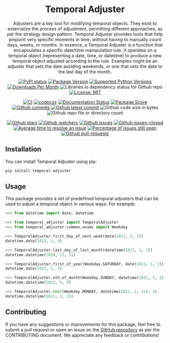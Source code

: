 <center>

# Temporal Adjuster

<p align="center">

Adjusters are a key tool for modifying temporal objects. They exist to externalize the process of adjustment, permitting different approaches, as per the strategy design pattern. Temporal Adjuster provides tools that help pinpoint very specific moments in time, without having to manually count days, weeks, or months. In essence, a Temporal Adjuster is a function that encapsulates a specific date/time manipulation rule. It operates on a temporal object (representing a date, time, or datetime) to produce a new temporal object adjusted according to the rule. Examples might be an adjuster that sets the date avoiding weekends, or one that sets the date to the last day of the month.

</p>

[![PyPI status](https://img.shields.io/pypi/status/temporal-adjuster.svg)](https://pypi.python.org/pypi/temporal-adjuster/)
[![Package Version](https://shields.io/pypi/v/temporal_adjuster)](https://pypi.org/project/temporal_adjuster/)
[![Supported Python Versions](https://img.shields.io/pypi/pyversions/temporal-adjuster)](https://pypi.org/project/temporal-adjuster/)
[![Downloads Per Month](https://shields.io/pypi/dm/temporal_adjuster)](https://pypistats.org/packages/temporal_adjuster)
![Libraries.io dependency status for Github repo](https://img.shields.io/librariesio/github/gtkacz/temporal_adjusters_py)
[![License: MIT](https://img.shields.io/badge/License-MIT-green.svg)](https://opensource.org/licenses/MIT)

[![CI](https://github.com/gtkacz/temporal_adjusters_py/actions/workflows/CI.yml/badge.svg?branch=main)](https://github.com/gtkacz/temporal_adjusters_py/actions/workflows/CI.yml)
[![codecov](https://codecov.io/github/gtkacz/temporal_adjusters_py/graph/badge.svg?token=WFJE0GHSZM)](https://codecov.io/github/gtkacz/temporal_adjusters_py)
[![Documentation Status](https://readthedocs.org/projects/temporal-adjusters-py/badge/?version=latest)](http://temporal-adjusters-py.readthedocs.io/?badge=latest)
[![Package Score](https://snyk.io/advisor/python/temporal-adjuster/badge.svg)](https://snyk.io/advisor/python/temporal-adjuster)
[![Github commits](https://badgen.net/github/commits/gtkacz/temporal_adjusters_py)](https://Github.com/gtkacz/temporal_adjusters_py/commit/)
[![Github latest commit](https://badgen.net/github/last-commit/gtkacz/temporal_adjusters_py)](https://Github.com/gtkacz/temporal_adjusters_py/commit/)
![Github code size in bytes](https://img.shields.io/github/languages/code-size/gtkacz/temporal_adjusters_py)
![Github repo file or directory count](https://img.shields.io/github/directory-file-count/gtkacz/temporal_adjusters_py)

[![Github stars](https://badgen.net/github/stars/gtkacz/temporal_adjusters_py)](https://Github.com/gtkacz/temporal_adjusters_py/stargazers/)
[![Github watchers](https://badgen.net/github/watchers/gtkacz/temporal_adjusters_py/)](https://Github.com/gtkacz/temporal_adjusters_py/watchers/)
[![Github issues](https://img.shields.io/github/issues/gtkacz/temporal_adjusters_py.svg)](https://Github.com/gtkacz/temporal_adjusters_py/issues/)
[![Github issues-closed](https://img.shields.io/github/issues-closed/gtkacz/temporal_adjusters_py.svg)](https://Github.com/gtkacz/temporal_adjusters_py/issues?q=is%3Aissue+is%3Aclosed)
[![Average time to resolve an issue](http://isitmaintained.com/badge/resolution/gtkacz/temporal_adjusters_py.svg)](http://isitmaintained.com/project/gtkacz/temporal_adjusters_py "Average time to resolve an issue")
[![Percentage of issues still open](http://isitmaintained.com/badge/open/gtkacz/temporal_adjusters_py.svg)](http://isitmaintained.com/project/gtkacz/temporal_adjusters_py "Percentage of issues still open")
[![Github pull-requests](https://img.shields.io/github/issues-pr/gtkacz/temporal_adjusters_py.svg)](https://Github.com/gtkacz/temporal_adjusters_py/pull/)
<!-- [![Github contributors](https://img.shields.io/github/contributors/gtkacz/temporal_adjusters_py/badges.svg)](https://Github.com/gtkacz/temporal_adjusters_py/badges/graphs/contributors/) -->

</center>

## Installation

You can install Temporal Adjuster using pip:

```sh
pip install temporal-adjuster
```

## Usage

This package provides a set of predefined temporal adjusters that can be used to adjust a temporal object in various ways. For example:

```py
>>> from datetime import date, datetime

>>> from temporal_adjuster import TemporalAdjuster
>>> from temporal_adjuster.common.enums import Weekday

>>> TemporalAdjuster.first_day_of_next_week(date(2021, 1, 1))
datetime.date(2021, 1, 4)

>>> TemporalAdjuster.last_day_of_last_month(datetime(2021, 1, 1))
datetime.datetime(2020, 12, 31)

>>> TemporalAdjuster.first_of_year(Weekday.SATURDAY, date(2021, 1, 1))
datetime.date(2021, 1, 2)

>>> TemporalAdjuster.nth_of_month(Weekday.SUNDAY, datetime(2021, 5, 1), 2)
datetime.datetime(2021, 5, 9)

>>> TemporalAdjuster.next(Weekday.MONDAY, datetime(2021, 2, 11), 2)
datetime.datetime(2021, 2, 15)
```

## Contributing

If you have any suggestions or improvements for this package, feel free to submit a pull request or open an issue on the [GitHub repository](https://github.com/gtkacz/temporal_adjusters_py) as per the CONTRIBUTING document. We appreciate any feedback or contributions!

<!-- [![Stargazers over time](https://starchart.cc/gtkacz/temporal_adjusters_py.svg)](https://starchart.cc/gtkacz/temporal_adjusters_py)
[![Contributors over time](https://contributor-graph-api.apiseven.com/contributors-svg?chart=contributorOverTime&repo=gtkacz/temporal_adjusters_py)](https://www.apiseven.com/en/contributor-graph?chart=contributorOverTime&repo=gtkacz/temporal_adjusters_py) -->
